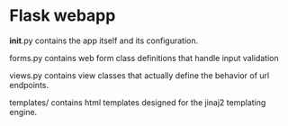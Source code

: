 # Flask webapp

__init__.py contains the app itself and its configuration.

forms.py contains web form class definitions that handle input validation

views.py contains view classes that actually define the behavior of url endpoints.

templates/ contains html templates designed for the jinaj2 templating engine.